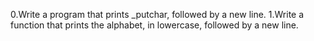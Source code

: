 0.Write a program that prints _putchar, followed by a new line.
1.Write a function that prints the alphabet, in lowercase, followed by a new line.
